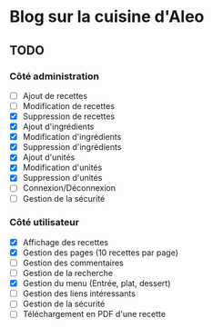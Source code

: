 # Blog sur la cuisine d'Aleo

## TODO
### Côté administration
- [ ] Ajout de recettes       
- [ ] Modification de recettes
- [X] Suppression de recettes
- [X] Ajout d'ingrédients
- [X] Modification d'ingrédients
- [X] Suppression d'ingrédients
- [X] Ajout d'unités
- [X] Modification d'unités
- [X] Suppression d'unités
- [ ] Connexion/Déconnexion
- [ ] Gestion de la sécurité

### Côté utilisateur
- [X] Affichage des recettes
- [X] Gestion des pages (10 recettes par page)
- [ ] Gestion des commentaires
- [ ] Gestion de la recherche
- [X] Gestion du menu (Entrée, plat, dessert)
- [ ] Gestion des liens intéressants
- [ ] Gestion de la sécurité
- [ ] Téléchargement en PDF d'une recette
